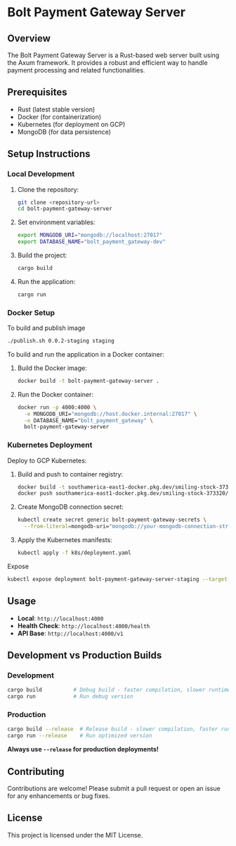 # Bolt Payment Gateway Server

## Overview
The Bolt Payment Gateway Server is a Rust-based web server built using the Axum framework. It provides a robust and efficient way to handle payment processing and related functionalities.

## Prerequisites
- Rust (latest stable version)
- Docker (for containerization)
- Kubernetes (for deployment on GCP)
- MongoDB (for data persistence)

## Setup Instructions

### Local Development
1. Clone the repository:
   ```bash
   git clone <repository-url>
   cd bolt-payment-gateway-server
   ```

2. Set environment variables:
   ```bash
   export MONGODB_URI="mongodb://localhost:27017"
   export DATABASE_NAME="bolt_payment_gateway-dev"
   ```

3. Build the project:
   ```bash
   cargo build
   ```

4. Run the application:
   ```bash
   cargo run
   ```

### Docker Setup

To build and publish image

```bash
./publish.sh 0.0.2-staging staging
```

To build and run the application in a Docker container:

1. Build the Docker image:
   ```bash
   docker build -t bolt-payment-gateway-server .
   ```

2. Run the Docker container:
   ```bash
   docker run -p 4000:4000 \
     -e MONGODB_URI="mongodb://host.docker.internal:27017" \
     -e DATABASE_NAME="bolt_payment_gateway" \
     bolt-payment-gateway-server
   ```

### Kubernetes Deployment
Deploy to GCP Kubernetes:

1. Build and push to container registry:
   ```bash
   docker build -t southamerica-east1-docker.pkg.dev/smiling-stock-373320/pulseb-containers/bolt-payment-gateway-server:latest .
   docker push southamerica-east1-docker.pkg.dev/smiling-stock-373320/pulseb-containers/bolt-payment-gateway-server:latest
   ```

2. Create MongoDB connection secret:
   ```bash
   kubectl create secret generic bolt-payment-gateway-secrets \
     --from-literal=mongodb-uri="mongodb://your-mongodb-connection-string"
   ```

3. Apply the Kubernetes manifests:
   ```bash
   kubectl apply -f k8s/deployment.yaml
   ```

Expose
   ```bash
kubectl expose deployment bolt-payment-gateway-server-staging --target-port=4000 --type=NodePort
   ```

## Usage
- **Local**: `http://localhost:4000`
- **Health Check**: `http://localhost:4000/health`
- **API Base**: `http://localhost:4000/v1`

## Development vs Production Builds

### Development
```bash
cargo build          # Debug build - faster compilation, slower runtime
cargo run            # Run debug version
```

### Production
```bash
cargo build --release  # Release build - slower compilation, faster runtime
cargo run --release    # Run optimized version
```

**Always use `--release` for production deployments!**

## Contributing
Contributions are welcome! Please submit a pull request or open an issue for any enhancements or bug fixes.

## License
This project is licensed under the MIT License.